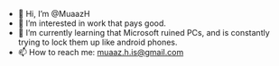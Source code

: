 - 👋 Hi, I’m @MuaazH
- 👀 I’m interested in work that pays good.
- 🌱 I’m currently learning that Microsoft ruined PCs, and is constantly trying to lock them up like android phones.
- 📫 How to reach me: muaaz.h.is@gmail.com
